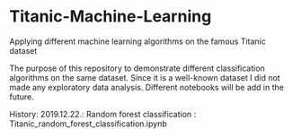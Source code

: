 # Titanic-Machine-Learning
Applying different machine learning algorithms on the famous Titanic dataset


The purpose of this repository to demonstrate different classification algorithms on the same dataset. Since it is a well-known dataset I did not made any exploratory data analysis. Different notebooks will be add in the future.



History:
2019.12.22.: Random forest classification : Titanic_random_forest_classification.ipynb
